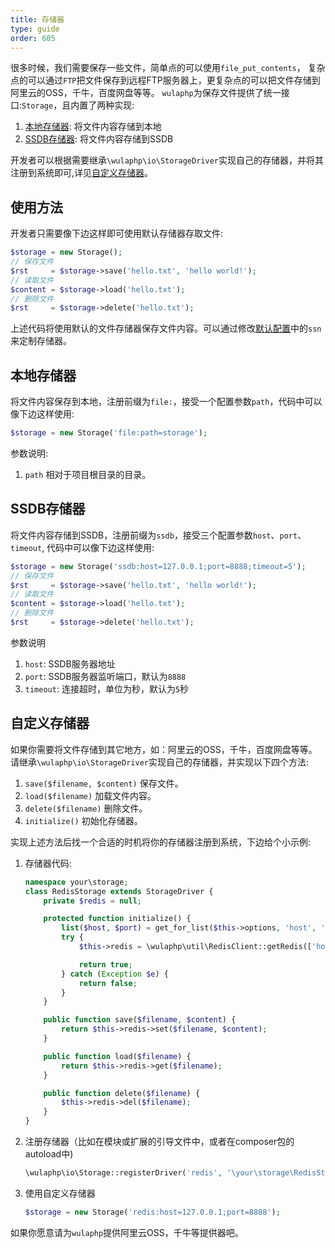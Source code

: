 ```yaml
---
title: 存储器
type: guide
order: 605
---
```


很多时候，我们需要保存一些文件，简单点的可以使用`file_put_contents`，
复杂点的可以通过`FTP`把文件保存到远程FTP服务器上，更复杂点的可以把文件存储到阿里云的OSS，千牛，百度网盘等等。
`wulaphp`为保存文件提供了统一接口:`Storage`，且内置了两种实现:

1. [本地存储器](#本地存储器): 将文件内容存储到本地
2. [SSDB存储器](SSDB存储器): 将文件内容存储到SSDB

开发者可以根据需要继承`\wulaphp\io\StorageDriver`实现自己的存储器，并将其注册到系统即可,详见[自定义存储器](#自定义存储器)。

## 使用方法

开发者只需要像下边这样即可使用默认存储器存取文件:

```php
$storage = new Storage();
// 保存文件
$rst     = $storage->save('hello.txt', 'hello world!');
// 读取文件
$content = $storage->load('hello.txt');
// 删除文件
$rst     = $storage->delete('hello.txt');
```

上述代码将使用默认的文件存储器保存文件内容。可以通过修改[默认配置](../config/cfg.html)中的`ssn`来定制存储器。

## 本地存储器

将文件内容保存到本地，注册前缀为`file:`，接受一个配置参数`path`，代码中可以像下边这样使用:

```php
$storage = new Storage('file:path=storage');
```

参数说明:

1. `path` 相对于项目根目录的目录。

## SSDB存储器

将文件内容存储到SSDB，注册前缀为`ssdb`，接受三个配置参数`host`、`port`、`timeout`, 代码中可以像下边这样使用:

```php
$storage = new Storage('ssdb:host=127.0.0.1;port=8888;timeout=5');
// 保存文件
$rst     = $storage->save('hello.txt', 'hello world!');
// 读取文件
$content = $storage->load('hello.txt');
// 删除文件
$rst     = $storage->delete('hello.txt');
```

参数说明

1. `host`: SSDB服务器地址
2. `port`: SSDB服务器监听端口，默认为`8888`
3. `timeout`: 连接超时，单位为秒，默认为`5`秒

## 自定义存储器

如果你需要将文件存储到其它地方，如：阿里云的OSS，千牛，百度网盘等等。
请继承`\wulaphp\io\StorageDriver`实现自己的存储器，并实现以下四个方法:

1. `save($filename, $content)` 保存文件。
2. `load($filename)` 加载文件内容。
3. `delete($filename)` 删除文件。
4. `initialize()` 初始化存储器。

实现上述方法后找一个合适的时机将你的存储器注册到系统，下边给个小示例:

1. 存储器代码:
    ```php
    namespace your\storage;
    class RedisStorage extends StorageDriver {
        private $redis = null;

        protected function initialize() {
            list($host, $port) = get_for_list($this->options, 'host', 'port');
            try {
                $this->redis = \wulaphp\util\RedisClient::getRedis(['host' => $host, 'port' => $port]);

                return true;
            } catch (Exception $e) {
                return false;
            }
        }

        public function save($filename, $content) {
            return $this->redis->set($filename, $content);
        }

        public function load($filename) {
            return $this->redis->get($filename);
        }

        public function delete($filename) {
            $this->redis->del($filename);
        }
    }
    ```
2. 注册存储器（比如在模块或扩展的引导文件中，或者在composer包的autoload中)
    ```php
    \wulaphp\io\Storage::registerDriver('redis', '\your\storage\RedisStorage');
    ```
3. 使用自定义存储器
    ```php
    $storage = new Storage('redis:host=127.0.0.1;port=8888');
    ```

如果你愿意请为`wulaphp`提供阿里云OSS，千牛等提供器吧。
